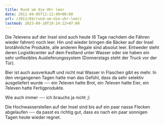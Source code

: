 ```yaml
---
title: Rund um die Uhr leer
date: 2011-04-05T11:11:49+00:00
url: /2011/04/rund-um-die-uhr-leer/
lastmod: 2023-09-10T19:14:12+07:00
---
```

Die 7elevens auf der Insel sind auch heute (6 Tage nachdem die Fähren wieder fahren) noch leer. Hin und wieder bringen die Bäcker auf der Insel brotähnliche Produkte, alle anderen Regale sind absolut leer. Entweder steht deren Logistikcenter auf dem Festland unter Wasser oder sie haben ein sehr unflexibles Auslieferungssystem (Donnerstags steht der Truck vor der Tür).

Bier ist auch ausverkauft und nicht mal Wasser in Flaschen gibt es mehr. In den vergangenen Tagen hatte man das Gefühl, dass da sehr selektiv ausgeliefert wurde --- ein 7eleven hatte Brot, ein 7eleven hatte Eier, ein 7eleven hatte Fertigprodukte.

Wie auch immer --- ich brauchs ja nicht ;)

Die Hochwasserstellen auf der Insel sind bis auf ein paar nasse Flecken abgelaufen --- da passt es richtig gut, dass es nach ein paar sonnigen Tagen heute wieder regnet.
